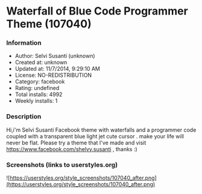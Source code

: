 # Waterfall of Blue Code Programmer Theme (107040)

### Information
- Author: Selvi Susanti (unknown)
- Created at: unknown
- Updated at: 11/7/2014, 9:29:10 AM
- License: NO-REDISTRIBUTION
- Category: facebook
- Rating: undefined
- Total installs: 4992
- Weekly installs: 1


### Description
Hi,i'm Selvi Susanti
Facebook theme with waterfalls and a programmer code coupled with a transparent blue light jet cute cursor . make your life will never be flat. Please try a theme that I've made and visit https://www.facebook.com/shelvy.susanti , thanks :)


### Screenshots (links to userstyles.org)
![https://userstyles.org/style_screenshots/107040_after.png](https://userstyles.org/style_screenshots/107040_after.png)


